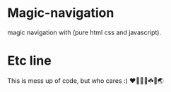 # Magic-navigation
magic navigation with (pure html css and javascript). 

# Etc line 
This is mess up of code, but who cares :)
❤️💸🥺🖤☘️🌻🌏

